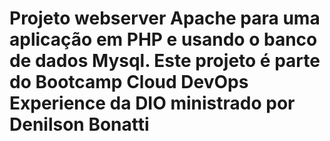 # Projeto webserver Apache para uma aplicação em PHP e usando o banco de dados Mysql. Este projeto é parte do Bootcamp Cloud DevOps Experience da DIO ministrado por Denilson Bonatti
